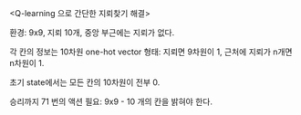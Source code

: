 <Q-learning 으로 간단한 지뢰찾기 해결>

환경: 9x9, 지뢰 10개, 중앙 부근에는 지뢰가 없다.

  각 칸의 정보는 10차원 one-hot vector 형태: 지뢰면 9차원이 1, 근처에 지뢰가 n개면 n차원이 1.

  초기 state에서는 모든 칸의 10차원이 전부 0.

  승리까지 71 번의 액션 필요: 9x9 - 10 개의 칸을 밝혀야 한다.
